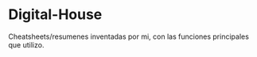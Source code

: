 # Digital-House

Cheatsheets/resumenes inventadas por mi, con las funciones principales que utilizo.






